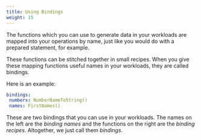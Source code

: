 ```yaml
---
title: Using Bindings
weight: 15
---
```


The functions which you can use to generate data in your workloads are
mapped into your operations by name, just like you would do with a
prepared statement, for example.

These functions can be stitched together in small recipes. When you give
these mapping functions useful names in your workloads, they are called
bindings.

Here is an example:

```yaml
bindings:
 numbers: NumberNameToString()
 names: FirstNames()
```

These are two bindings that you can use in your workloads. The names on the left
are the _binding names_ and the functions on the right are the _binding recipes_.
Altogether, we just call them _bindings_.

